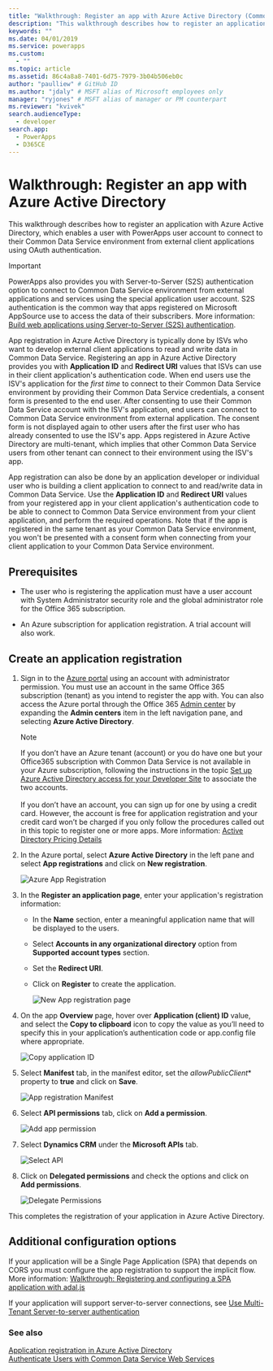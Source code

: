 ```yaml
---
title: "Walkthrough: Register an app with Azure Active Directory (Common Data Service) | Microsoft Docs"
description: "This walkthrough describes how to register an application with Azure Active Directory so that it can connect to the Common Data Service environment, authenticate using OAuth, and access the web services."
keywords: ""
ms.date: 04/01/2019
ms.service: powerapps
ms.custom:
  - ""
ms.topic: article
ms.assetid: 86c4a8a8-7401-6d75-7979-3b04b506eb0c
author: "paulliew" # GitHub ID
ms.author: "jdaly" # MSFT alias of Microsoft employees only
manager: "ryjones" # MSFT alias of manager or PM counterpart
ms.reviewer: "kvivek"
search.audienceType: 
  - developer
search.app: 
  - PowerApps
  - D365CE
---
```


# Walkthrough: Register an app with Azure Active Directory

This walkthrough describes how to register an application with Azure Active Directory, which enables a user with PowerApps user account to connect to their Common Data Service environment from external client applications using OAuth authentication.

> [!IMPORTANT]
> PowerApps also provides you with Server-to-Server (S2S) authentication option to connect to Common Data Service environment from external applications and services using the special application user account. S2S authentication is the common way that apps registered on Microsoft AppSource use to access the data of their subscribers. More information: [Build web applications using Server-to-Server (S2S) authentication](build-web-applications-server-server-s2s-authentication.md).

App registration in Azure Active Directory is typically done by ISVs who want to develop external client applications to read and write data in Common Data Service. Registering an app in Azure Active Directory provides you with **Application ID** and **Redirect URI** values that ISVs can use in their client application's authentication code. When end users use the ISV's application for the *first time* to connect to their Common Data Service environment by providing their Common Data Service credentials, a consent form is presented to the end user. After consenting to use their Common Data Service account with the ISV's application, end users can connect to Common Data Service environment from external application. The consent form is not displayed again to other users after the first user who has already consented to use the ISV's app. Apps registered in Azure Active Directory are multi-tenant, which implies that other Common Data Service users from other tenant can connect to their environment using the ISV's app. 

App registration can also be done by an application developer or individual user who is building a client application to connect to and read/write data in Common Data Service. Use the **Application ID** and **Redirect URI** values from your registered app in your client application's authentication code to be able to connect to Common Data Service environment from your client application, and perform the required operations. Note that if the app is registered in the same tenant as your Common Data Service environment, you won't be presented with a consent form when connecting from your client application to your Common Data Service environment.

## Prerequisites  

-   The user who is registering the application must have a user account with System Administrator security role and the global administrator role for the Office 365 subscription.  
  
-   An Azure subscription for application registration. A trial account will also work.  
  
## Create an application registration 
  
1. Sign in to the [Azure portal](https://go.microsoft.com/fwlink/?linkid=2083908) using an account with administrator permission. You must use an account in the same Office 365 subscription (tenant) as you intend to register the app with. You can also access the Azure portal through the Office 365 [Admin center](https://admin.microsoft.com/adminportal) by expanding the **Admin centers** item in the left navigation pane, and selecting **Azure Active Directory**.  
  
   > [!NOTE]
   > If you don’t have an Azure tenant (account) or you do have one but your Office365 subscription with Common Data Service is not available in your Azure subscription, following the instructions in the topic [Set up Azure Active Directory access for your Developer Site](https://msdn.microsoft.com/office/office365/HowTo/setup-development-environment) to associate the two accounts.<br><br> If you don’t have an account, you can sign up for one by using a credit card. However, the account is free for application registration and your credit card won’t be charged if you only follow the procedures called out in this topic to register one or more apps. More information: [Active Directory Pricing Details](https://azure.microsoft.com/pricing/details/active-directory/)  
  
2. In the Azure portal, select **Azure Active Directory** in the left pane and select **App registrations** and click on **New registration**.
    
    ![Azure App Registration](media/azure-app-registrations-page.png "Azure app registration")  

3. In the **Register an application page**, enter your application's registration information:
   - In the **Name** section, enter a meaningful application name that will be displayed to the users.
   - Select **Accounts in any organizational directory** option from **Supported account types** section.
   - Set the **Redirect URI**.
   - Click on **Register** to create the application.

      ![New App registration page](media/new-app-registration-page.png "New App registration page")

5. On the app **Overview** page, hover over **Application (client) ID** value, and select the **Copy to clipboard** icon to copy the value as you’ll need to specify this in your application’s authentication code or app.config file where appropriate.

    ![Copy application ID](media/app-registration-overview-page.png "Copy application ID")
  
5. Select **Manifest** tab, in the manifest editor, set the *allowPublicClient** property to **true** and click on **Save**.
   
    ![App registration Manifest](media/app-registration-manifest-page.png "App registration Manifest")

6. Select **API permissions** tab, click on **Add a permission**. 

    ![Add app permission](media/azure-api-permissions-page.png "Add app permission")

7. Select **Dynamics CRM** under the **Microsoft APIs** tab.
    
    ![Select API](media/app-registration-select-api-page.png "Select API")    

8. Click on **Delegated permissions** and check the options and click on **Add permissions**. 
    
    ![Delegate Permissions](media/app-registration-delegate-permissions-page.png "Delegate Permission")

This completes the registration of your application in Azure Active Directory.

## Additional configuration options

If your application will be a Single Page Application (SPA) that depends on CORS you must configure the app registration to support the implicit flow. 
More information: [Walkthrough: Registering and configuring a SPA application with adal.js](walkthrough-registering-configuring-simplespa-application-adal-js.md)

If your application will support server-to-server connections, see [Use Multi-Tenant Server-to-server authentication](use-multi-tenant-server-server-authentication.md)
  
### See also  
 [Application registration in Azure Active Directory](https://docs.microsoft.com/azure/active-directory/develop/active-directory-integrating-applications)    
 [Authenticate Users with Common Data Service Web Services](authentication.md)
